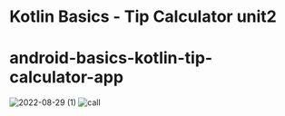 ﻿# Kotlin Basics - Tip Calculator unit2
# android-basics-kotlin-tip-calculator-app

![2022-08-29 (1)](https://user-images.githubusercontent.com/52076713/187213767-1627b63c-b7f9-4dfb-a004-a060acf57e45.png)
<img alt="call" src="https://user-images.githubusercontent.com/83489094/187084575-62d50553-543d-4629-abdb-d5b6b7448eda.png">
